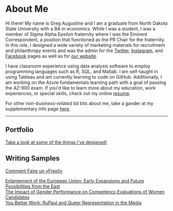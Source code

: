 # About Me

Hi there! My name is Greg Augustine and I am a graduate from North Dakota State University with a BA in economics. While I was a student, I was a member of Sigma Alpha Epsilon fraternity where I was the Eminent Correspondent, a position that functioned as the PR Chair for the fraternity. In this role, I designed a wide variety of marketing materials for recruitment and philanthropy events and was the admin for the [Twitter](https://twitter.com/saendsu), [Instagram](https://www.instagram.com/saendsu/), and [Facebook](https://www.facebook.com/SAEatNDSU/) pages as well as for [our website](https://www.sae-ndsu.com).

I have classroom experience using data analysis software to employ programming languages such as R, SQL, and Matlab. I am self-taught in using Tableau and am currently learning to code on GitHub. Additionally, I am working on the Azure fundamentals learning path with a goal of passing the AZ-900 exam.  If you'd like to learn more about my education, work experiences, or special skills, check out my online [resume](resume.md).

For other *non-business-related* tid bits about me, take a gander at my supplementary info page [here](extra_info.md).

---------

## Portfolio
[Take a look at some of the things I've designed!](portfolio.md)  

## Writing Samples
[Comment Faire un «Frexit»](frexit.pdf)  

[Enlargement of the European Union: Early Expansions and Future Possibilities from the East](eu-enlargement.pdf)  
[The Impact of Gender Performance on Competency Evaluations of Women Candidates](research-design.pdf)  
[You Better Work: RuPaul and Queer Representation in the Media](rupaul.pdf)  
